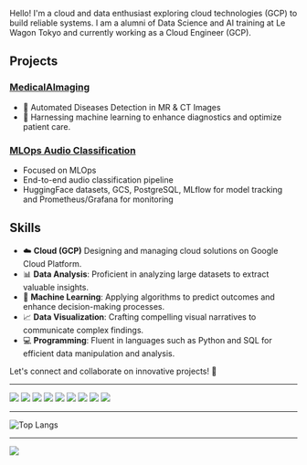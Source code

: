 Hello! I'm a cloud and data enthusiast exploring cloud technologies (GCP) to build reliable systems. 
I am a alumni of Data Science and AI training at Le Wagon Tokyo and currently working as a Cloud Engineer (GCP).

## Projects

### [MedicalAImaging](https://github.com/rkassila/Medical_AImaging)

- 🩻 Automated Diseases Detection in MR & CT Images
- 🤖 Harnessing machine learning to enhance diagnostics and optimize patient care.

### [MLOps Audio Classification](https://github.com/rkassila/mlops-audio_classification)

- Focused on MLOps
- End-to-end audio classification pipeline
- HuggingFace datasets, GCS, PostgreSQL, MLflow for model tracking and Prometheus/Grafana for monitoring

## Skills
- ☁️ **Cloud (GCP)** Designing and managing cloud solutions on Google Cloud Platform.
- 📊 **Data Analysis**: Proficient in analyzing large datasets to extract valuable insights.
- 🧠 **Machine Learning**: Applying algorithms to predict outcomes and enhance decision-making processes.
- 📈 **Data Visualization**: Crafting compelling visual narratives to communicate complex findings.
- 💻 **Programming**: Fluent in languages such as Python and SQL for efficient data manipulation and analysis.

Let's connect and collaborate on innovative projects! 🚀

---
![](https://img.shields.io/badge/Language-Python-informational?style=flat&logo=python&logoColor=white&color=00008B)
![](https://img.shields.io/badge/Pandas-Data-00008B?style=flat&logo=pandas&logoColor=white)
![](https://img.shields.io/badge/Scikit--learn-Machine%20Learning-00008B?style=flat&logo=scikit-learn&logoColor=white)
![](https://img.shields.io/badge/TensorFlow-Deep%20Learning-00008B?style=flat&logo=tensorflow&logoColor=white)
![](https://img.shields.io/badge/SQL-Database-00008B?style=flat&logo=sql&logoColor=white)
![](https://img.shields.io/badge/Jupyter-Notebook-00008B?style=flat&logo=jupyter&logoColor=white)
![](https://img.shields.io/badge/Docker-Container-00008B?style=flat&logo=docker&logoColor=white)
![](https://img.shields.io/badge/Fast-API-00008B?style=flat&logo=fastapi&logoColor=white)
![](https://img.shields.io/badge/Google%20Cloud-Services-00008B?style=flat&logo=googlecloud&logoColor=white)

---
![Top Langs](https://github-readme-stats.vercel.app/api/top-langs/?username=rkassila&hide=Jupyter%20Notebook&layout=compact)

---
![](https://komarev.com/ghpvc/?username=rkassila&color=00008B&style=flat)
